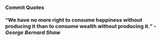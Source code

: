 ### Commit Quotes <br> <br> <q>We have no more right to consume happiness without producing it than to consume wealth without producing it.</q> -<em>George Bernard Shaw</em>

